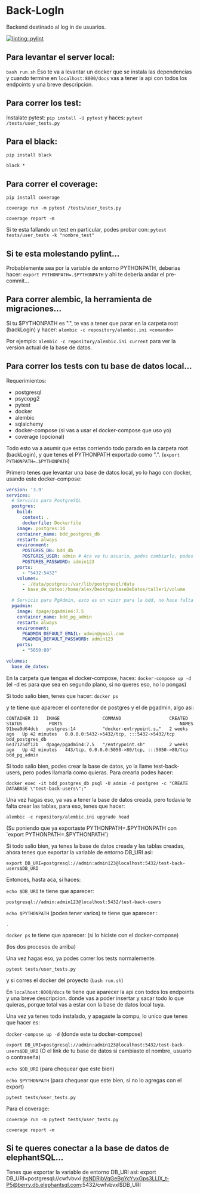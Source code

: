 # Back-LogIn
Backend destinado al log in de usuarios.

[![linting: pylint](https://img.shields.io/badge/linting-pylint-yellowgreen)](https://github.com/pylint-dev/pylint)

## Para levantar el server local:
`bash run.sh`
Eso te va a levantar un docker que se instala las dependencias y cuando termine en `localhost:8000/docs` vas a tener la api con todos
los endpoints y una breve descripcion.
## Para correr los test:
Instalate pytest: 
`pip install -U pytest`
y haces:
`pytest /tests/user_tests.py`
## Para el black:
`pip install black`

`black *`
## Para correr el coverage:
`pip install coverage`

`coverage run -m pytest /tests/user_tests.py`

`coverage report -m`

Si te esta fallando un test en particular, podes probar con:
`pytest tests/user_tests -k "nombre_test"`

## Si te esta molestando pylint...
Probablemente sea por la variable de entorno PYTHONPATH, deberias hacer:
`export PYTHONPATH=.$PYTHONPATH`
y ahi te deberia andar el pre-commit...

## Para correr alembic, la herramienta de migraciones...
Si tu $PYTHONPATH es ".", te vas a tener que parar en la carpeta root (backLogin)
y hacer:
`alembic -c repository/alembic.ini <comando>`

Por ejemplo:
`alembic -c repository/alembic.ini current` para ver la version actual de la base de datos.

## Para correr los tests con tu base de datos local...
Requerimientos:
- postgresql
- psycopg2
- pytest
- docker
- alembic
- sqlalchemy
- docker-compose (si vas a usar el docker-compose que uso yo)
- coverage (opcional)

Todo esto va a asumir que estas corriendo todo parado en la carpeta root (backLogin), y que tenes el PYTHONPATH exportado como ".". (`export PYTHONPATH=.$PYTHONPATH`)

Primero tenes que levantar una base de datos local, yo lo hago con docker, usando este docker-compose:
```yaml
version: '3.9'
services:
  # Servicio para PostgreSQL
  postgres:
    build:
      context: .
      dockerfile: Dockerfile
    image: postgres:14
    container_name: bdd_postgres_db
    restart: always
    environment:
      POSTGRES_DB: bdd_db
      POSTGRES_USER: admin # Aca va tu usuario, podes cambiarlo, podes no hacerlo, da igual
      POSTGRES_PASSWORD: admin123
    ports:
      - "5432:5432"
    volumes:
      - ./data/postgres:/var/lib/postgresql/data
      - base_de_datos:/home/alex/Desktop/baseDeDatos/taller1/volume

  # Servicio para PgAdmin, esto es un visor para la bdd, no hace falta realmente.
  pgadmin:
    image: dpage/pgadmin4:7.5
    container_name: bdd_pg_admin
    restart: always
    environment:
      PGADMIN_DEFAULT_EMAIL: admin@gmail.com
      PGADMIN_DEFAULT_PASSWORD: admin123
    ports:
      - "5050:80"

volumes:
  base_de_datos:
```
En la carpeta que tengas el docker-compose, haces:
`docker-compose up -d` (el -d es para que sea en segundo plano, si no queres eso, no lo pongas)

Si todo salio bien, tenes que hacer:
`docker ps`

y te tiene que aparecer el contenedor de postgres y el de pgadmin, algo asi:

```
CONTAINER ID   IMAGE                COMMAND                  CREATED       STATUS          PORTS                                            NAMES
91bea9d64dcb   postgres:14          "docker-entrypoint.s…"   2 weeks ago   Up 42 minutes   0.0.0.0:5432->5432/tcp, :::5432->5432/tcp        bdd_postgres_db
6e37125df12b   dpage/pgadmin4:7.5   "/entrypoint.sh"         2 weeks ago   Up 42 minutes   443/tcp, 0.0.0.0:5050->80/tcp, :::5050->80/tcp   bdd_pg_admin
```
Si todo salio bien, podes crear la base de datos, yo la llame test-back-users, pero podes llamarla como quieras.
Para crearla podes hacer:

`docker exec -it bdd_postgres_db psql -U admin -d postgres -c "CREATE DATABASE \"test-back-users\";"`

Una vez hagas eso, ya vas a tener la base de datos creada, pero todavia te falta crear las tablas, para eso, tenes que hacer:

`alembic -c repository/alembic.ini upgrade head` 

(Su poniendo que ya exportaste PYTHONPATH=.$PYTHONPATH con `export PYTHONPATH=.$PYTHONPATH`)

Si todo salio bien, ya tenes la base de datos creada y las tablas creadas, ahora tenes que exportar la variable de entorno DB_URI asi:

`export DB_URI=postgresql://admin:admin123@localhost:5432/test-back-users$DB_URI`

Entonces, hasta aca, si haces:

`echo $DB_URI` te tiene que aparecer:

`postgresql://admin:admin123@localhost:5432/test-back-users`

`echo $PYTHONPATH` (podes tener varios) te tiene que aparecer :

`.`

`docker ps` te tiene que aparecer: (si lo hiciste con el docker-compose)

(los dos procesos de arriba)

Una vez hagas eso, ya podes correr los tests normalemente.

`pytest tests/user_tests.py`

y si corres el docker del proyecto (`bash run.sh`)

En `localhost:8000/docs` te tiene que aparecer la api con todos los endpoints y una breve descripcion.
donde vas a poder insertar y sacar todo lo que quieras, porque total vas a estar con la base de datos local tuya.

Una vez ya tenes todo instalado, y apagaste la compu, lo unico que tenes que hacer es:

`docker-compose up -d` (donde este tu docker-compose)

`export DB_URI=postgresql://admin:admin123@localhost:5432/test-back-users$DB_URI` (O el link de tu base de datos si cambiaste el nombre, usuario o contraseña)

`echo $DB_URI` (para chequear que este bien)

`echo $PYTHONPATH` (para chequear que este bien, si no lo agregas con el export)

`pytest tests/user_tests.py`

Para el coverage:

`coverage run -m pytest tests/user_tests.py`

`coverage report -m`


## Si te queres conectar a la base de datos de elephantSQL...
Tenes que exportar la variable de entorno DB_URI asi:
export DB_URI=postgresql://cwfvbvxl:jtsNDRjbVqGeBgYcYvxGps3LLlX_t-P5@berry.db.elephantsql.com:5432/cwfvbvxl$DB_URI

